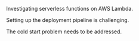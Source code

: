 Investigating serverless functions on AWS Lambda.

Setting up the deployment pipeline is challenging.

The cold start problem needs to be addressed.
